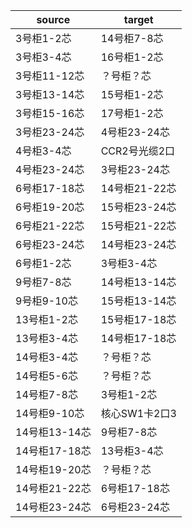 |source|target|
|-------|------|
|3号柜1-2芯|14号柜7-8芯|
|3号柜3-4芯|16号柜1-2芯|
|3号柜11-12芯|？号柜？芯|
|3号柜13-14芯|15号柜1-2芯|
|3号柜15-16芯|17号柜1-2芯|
|3号柜23-24芯|4号柜23-24芯|
|4号柜3-4芯|CCR2号光缆2口|
|4号柜23-24芯|3号柜23-24芯|
|6号柜17-18芯|14号柜21-22芯|
|6号柜19-20芯|15号柜23-24芯|
|6号柜21-22芯|15号柜21-22芯|
|6号柜23-24芯|14号柜23-24芯|
|6号柜1-2芯|3号柜3-4芯|
|9号柜7-8芯|14号柜13-14芯|
|9号柜9-10芯|15号柜13-14芯|
|13号柜1-2芯|15号柜17-18芯|
|13号柜3-4芯|14号柜17-18芯|
|14号柜3-4芯|？号柜？芯|
|14号柜5-6芯|？号柜？芯|
|14号柜7-8芯|3号柜1-2芯|
|14号柜9-10芯|核心SW1卡2口3|
|14号柜13-14芯|9号柜7-8芯|
|14号柜17-18芯|13号柜3-4芯|
|14号柜19-20芯|？号柜？芯|
|14号柜21-22芯|6号柜17-18芯|
|14号柜23-24芯|6号柜23-24芯|
